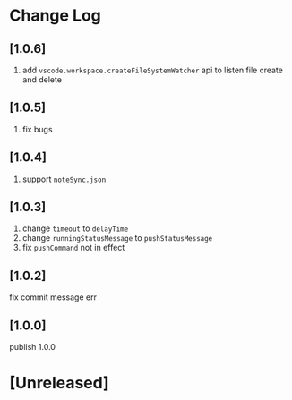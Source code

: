 # Change Log

## [1.0.6]
1. add `vscode.workspace.createFileSystemWatcher` api to listen file create and delete
## [1.0.5]
1. fix bugs
## [1.0.4]
1. support `noteSync.json`
## [1.0.3]
1. change `timeout` to `delayTime`
2. change `runningStatusMessage` to `pushStatusMessage`
3. fix `pushCommand` not in effect

## [1.0.2]

fix commit message err

## [1.0.0]

publish 1.0.0 

# [Unreleased]
